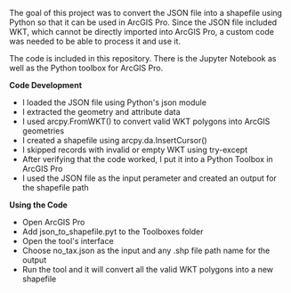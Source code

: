 The goal of this project was to convert the JSON file into a shapefile using Python so that it can be used in ArcGIS Pro. Since the JSON file included WKT, which cannot be directly imported into ArcGIS Pro, a custom code was needed to be able to process it and use it.

The code is included in this repository. There is the Jupyter Notebook as well as the Python toolbox for ArcGIS Pro.

**Code Development**
- I loaded the JSON file using Python's json module
- I extracted the geometry and attribute data
- I used arcpy.FromWKT() to convert valid WKT polygons into ArcGIS geometries
- I created a shapefile using arcpy.da.InsertCursor()
- I skipped records with invalid or empty WKT using try-except
- After verifying that the code worked, I put it into a Python Toolbox in ArcGIS Pro
- I used the JSON file as the input perameter and created an output for the shapefile path

**Using the Code**

- Open ArcGIS Pro
- Add json_to_shapefile.pyt to the Toolboxes folder
- Open the tool's interface
- Choose no_tax.json as the input and any .shp file path name for the output
- Run the tool and it will convert all the valid WKT polygons into a new shapefile
